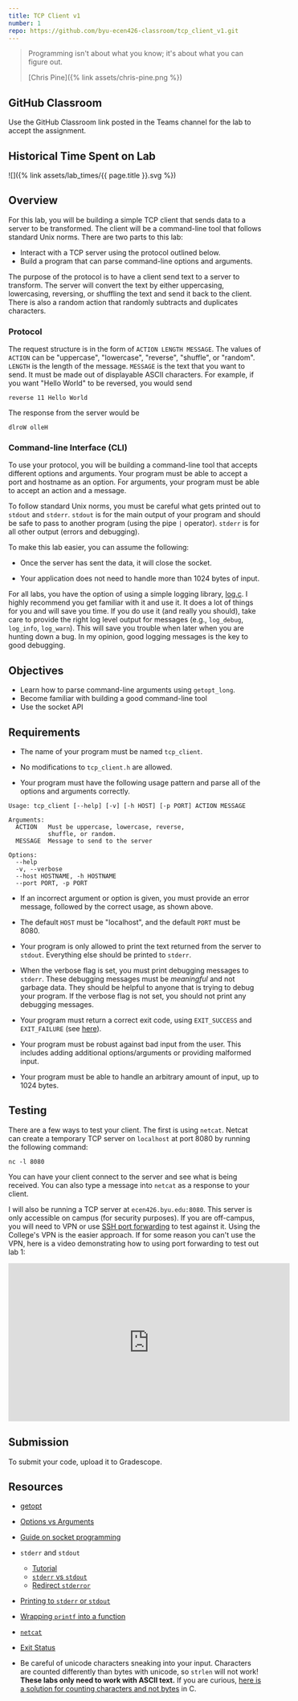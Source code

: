 ```yaml
---
title: TCP Client v1
number: 1
repo: https://github.com/byu-ecen426-classroom/tcp_client_v1.git
---
```



> Programming isn't about what you know; it's about what you can figure out.
> 
> [Chris Pine]({% link assets/chris-pine.png %})

## GitHub Classroom

Use the GitHub Classroom link posted in the Teams channel for the lab to accept the assignment.

## Historical Time Spent on Lab

![]({% link assets/lab_times/{{ page.title }}.svg %})


## Overview

For this lab, you will be building a simple TCP client that sends data to a server to be transformed. The client will be a command-line tool that follows standard Unix norms. There are two parts to this lab:

- Interact with a TCP server using the protocol outlined below.
- Build a program that can parse command-line options and arguments.

The purpose of the protocol is to have a client send text to a server to transform. The server will convert the text by either uppercasing, lowercasing, reversing, or shuffling the text and send it back to the client. There is also a random action that randomly subtracts and duplicates characters.

### Protocol

The request structure is in the form of `ACTION LENGTH MESSAGE`. The values of `ACTION` can be "uppercase", "lowercase", "reverse", "shuffle", or "random". `LENGTH` is the length of the message. `MESSAGE` is the text that you want to send. It must be made out of displayable ASCII characters. For example, if you want "Hello World" to be reversed, you would send

```
reverse 11 Hello World
```

The response from the server would be

```
dlroW olleH
```

### Command-line Interface (CLI)

To use your protocol, you will be building a command-line tool that accepts different options and arguments. Your program must be able to accept a port and hostname as an option. For arguments, your program must be able to accept an action and a message.

To follow standard Unix norms, you must be careful what gets printed out to `stdout` and `stderr`. `stdout` is for the main output of your program and should be safe to pass to another program (using the pipe `|` operator). `stderr` is for all other output (errors and debugging).

To make this lab easier, you can assume the following:

- Once the server has sent the data, it will close the socket.

- Your application does not need to handle more than 1024 bytes of input.

For all labs, you have the option of using a simple logging library, [log.c](https://github.com/rxi/log.c). I highly recommend you get familiar with it and use it. It does a lot of things for you and will save you time. If you do use it (and really you should), take care to provide the right log level output for messages (e.g., `log_debug`, `log_info`, `log_warn`). This will save you trouble when later when you are hunting down a bug. In my opinion, good logging messages is the key to good debugging.

## Objectives

- Learn how to parse command-line arguments using `getopt_long`.
- Become familiar with building a good command-line tool
- Use the socket API

## Requirements

- The name of your program must be named `tcp_client`.

- No modifications to `tcp_client.h` are allowed.

- Your program must have the following usage pattern and parse all of the options and arguments correctly.

```
Usage: tcp_client [--help] [-v] [-h HOST] [-p PORT] ACTION MESSAGE

Arguments:
  ACTION   Must be uppercase, lowercase, reverse,
           shuffle, or random.
  MESSAGE  Message to send to the server

Options:
  --help
  -v, --verbose
  --host HOSTNAME, -h HOSTNAME
  --port PORT, -p PORT
```

- If an incorrect argument or option is given, you must provide an error message, followed by the correct usage, as shown above.

- The default `HOST` must be "localhost", and the default `PORT` must be 8080.

- Your program is only allowed to print the text returned from the server to `stdout`. Everything else should be printed to `stderr`.

- When the verbose flag is set, you must print debugging messages to `stderr`. These debugging messages must be *meaningful* and not garbage data. They should be helpful to anyone that is trying to debug your program. If the verbose flag is not set, you should not print any debugging messages.

- Your program must return a correct exit code, using `EXIT_SUCCESS` and `EXIT_FAILURE` (see [here](https://en.wikipedia.org/wiki/Exit_status#C_language)).

- Your program must be robust against bad input from the user. This includes adding additional options/arguments or providing malformed input.

- Your program must be able to handle an arbitrary amount of input, up to 1024 bytes.


## Testing

There are a few ways to test your client. The first is using `netcat`. Netcat can create a temporary TCP server on `localhost` at port 8080 by running the following command:

```
nc -l 8080
```

You can have your client connect to the server and see what is being received. You can also type a message into `netcat` as a response to your client.

I will also be running a TCP server at `ecen426.byu.edu:8080`. This server is only accessible on campus (for security purposes). If you are off-campus, you will need to VPN or use [SSH port forwarding](https://help.ubuntu.com/community/SSH/OpenSSH/PortForwarding) to test against it. Using the College's VPN is the easier approach. If for some reason you can't use the VPN, here is a video demonstrating how to using port forwarding to test out lab 1:

<iframe width="560" height="315" src="https://www.youtube-nocookie.com/embed/Kfmsi_WCd74" frameborder="0" allow="accelerometer; autoplay; encrypted-media; gyroscope; picture-in-picture" allowfullscreen></iframe>

## Submission

To submit your code, upload it to Gradescope.


## Resources

- [getopt](https://man7.org/linux/man-pages/man3/getopt.3.html)

- [Options vs Arguments](https://stackoverflow.com/questions/36495669/difference-between-terms-option-argument-and-parameter)

- [Guide on socket programming](https://beej.us/guide/bgnet/html/)

- `stderr` and `stdout`
    - [Tutorial](http://www.learnlinux.org.za/courses/build/shell-scripting/ch01s04.html)
    - [`stderr` vs `stdout`](https://stackoverflow.com/questions/3385201/confused-about-stdin-stdout-and-stderr)
    - [Redirect `stderror`](https://askubuntu.com/questions/625224/how-to-redirect-stderr-to-a-file)

- [Printing to `stderr` or `stdout`](https://stackoverflow.com/questions/39002052/how-i-can-print-to-stderr-in-c#39002243)

- [Wrapping `printf` into a function](https://stackoverflow.com/questions/20639632/how-to-wrap-printf-into-a-function-or-macro)

- [`netcat`](https://en.wikipedia.org/wiki/Netcat)

- [Exit Status](https://www.tldp.org/LDP/abs/html/exit-status.html)

- Be careful of unicode characters sneaking into your input. Characters are counted differently than bytes with unicode, so `strlen` will not work! **These labs only need to work with ASCII text.** If you are curious, [here is a solution for counting characters and not bytes](https://stackoverflow.com/a/3911566) in C.
